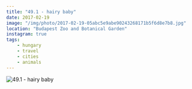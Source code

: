 ```yaml
---
title: "49.1 - hairy baby"
date: 2017-02-19
image: "/img/photo/2017-02-19-05abc5e9abe90243268171b5f6d8e7b8.jpg"
location: "Budapest Zoo and Botanical Garden"
instagram: true
tags:
    - hungary
    - travel
    - cities
    - animals
---
```


![49.1 - hairy baby](/img/photo/2017-02-19-05abc5e9abe90243268171b5f6d8e7b8.jpg)
